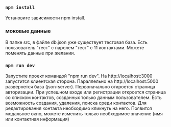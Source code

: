 ### `npm install`

Установите зависимости npm install.

### моковые данные

В папке src, в файле db.json уже существует тестовая база. Есть пользователь "тест" с паролем "тест" с 11 контактами.
Можете поменять данные при желании.

### `npm run dev`

Запустите проект командой "npm run dev". На http://localhost:3000 запустится клиентская сторона. Параллельно на http://localhost:5000 развернется база (json-server).
Первоначально откроется страница авторизации. При успешном входе или регистрации откроется страница со списком контактов, созданных только данным пользователем. Есть возможность создания, удаления, поиска среди контактов. Для редактирования контакта необходимо кликнуть на него. Появится модальное окно, можете изменить только необходимое значение (имя или контактная информация)
